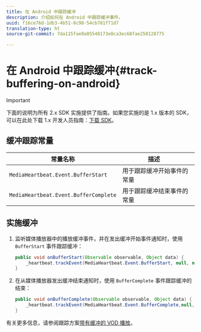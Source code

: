 ```yaml
---
title: 在 Android 中跟踪缓冲
description: 介绍如何在 Android 中跟踪缓冲事件。
uuid: f16ce76d-1db3-4b51-8c98-54cb781f71d7
translation-type: ht
source-git-commit: 7da115fae0a05548173e8ca3ec68fae250128775

---
```



# 在 Android 中跟踪缓冲{#track-buffering-on-android}

>[!IMPORTANT]
>下面的说明为所有 2.x SDK 实施提供了指南。如果您实施的是 1.x 版本的 SDK，可以在此处下载 1.x 开发人员指南：[下载 SDK](/help/sdk-implement/download-sdks.md)。

## 缓冲跟踪常量

| 常量名称 | 描述     |
|---|---|
| `MediaHeartbeat.Event.BufferStart` | 用于跟踪缓冲开始事件的常量 |
| `MediaHeartbeat.Event.BufferComplete` | 用于跟踪缓冲结束事件的常量 |

## 实施缓冲

1. 监听媒体播放器中的播放缓冲事件，并在发出缓冲开始事件通知时，使用 `BufferStart` 事件跟踪缓冲：

   ```java
   public void onBufferStart(Observable observable, Object data) {  
       _heartbeat.trackEvent(MediaHeartbeat.Event.BufferStart, null, null); 
   }
   ```

1. 在从媒体播放器发出缓冲结束通知时，使用 `BufferComplete` 事件跟踪缓冲的结束：

   ```java
   public void onBufferComplete(Observable observable, Object data) {  
       _heartbeat.trackEvent(MediaHeartbeat.Event.BufferComplete,null, null); 
   }
   ```

有关更多信息，请参阅跟踪方案[带有缓冲的 VOD 播放](/help/sdk-implement/tracking-scenarios/vod-buffering.md)。
